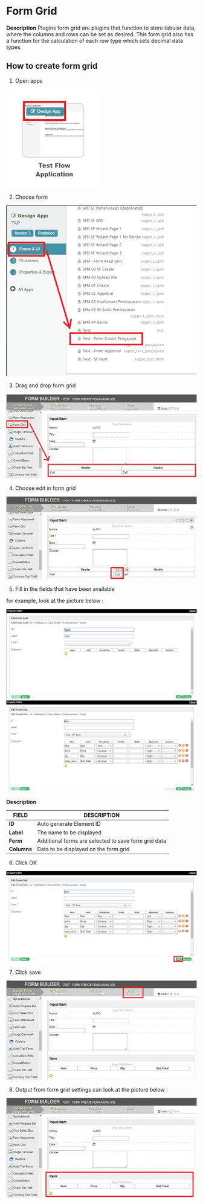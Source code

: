# Form Grid

**Description**
Plugins form grid are plugins that function to store tabular data, where the columns and rows can be set as desired.
This form grid also has a function for the calculation of each row type which sets decimal data types.

## How to create form grid

1. Open apps

<img src = "https://raw.githubusercontent.com/kinnara-digital-studio/kecak-workflow/master/docs/assets/formgrid_openApps.png" alt = "" weight = "60" />

2. Choose form 

<img src = "https://raw.githubusercontent.com/kinnara-digital-studio/kecak-workflow/master/docs/assets/formgrid_openForm.png" alt = "" />


3. Drag and drop form grid

<img src = "https://raw.githubusercontent.com/kinnara-digital-studio/kecak-workflow/master/docs/assets/formgrid_dragDrop.png" alt = "" />

4. Choose edit in form grid

<img src = "https://raw.githubusercontent.com/kinnara-digital-studio/kecak-workflow/master/docs/assets/formgrid_edit.png" alt = "" />

5. Fill in the fields that have been available

for example, look at the picture below :

<img src = "https://raw.githubusercontent.com/kinnara-digital-studio/kecak-workflow/master/docs/assets/formgrid_edit2.png" alt = "" />

<img src = "https://raw.githubusercontent.com/kinnara-digital-studio/kecak-workflow/master/docs/assets/formgrid_edit3.png" alt = "" />


**Description**

|     FIELD      |                   DESCRIPTION                        |
|----------------|------------------------------------------------------|
|**ID**          | Auto generate Element ID                             |
|**Label**       | The name to be displayed                             |
|**Form**        | Additional forms are selected to save form grid data |
|**Columns**     | Data to be displayed on the form grid                |

6. Click OK

<img src = "https://raw.githubusercontent.com/kinnara-digital-studio/kecak-workflow/master/docs/assets/formgrid_ok.png" alt = "" />

7. Click save

<img src = "https://raw.githubusercontent.com/kinnara-digital-studio/kecak-workflow/master/docs/assets/formgrid_save.png" alt = "" />

8. Output from form grid settings can look at the picture below :

<img src = "https://raw.githubusercontent.com/kinnara-digital-studio/kecak-workflow/master/docs/assets/formgrid_resultForm.png" alt = "" />

<img src = "https://raw.githubusercontent.com/kinnara-digital-studio/kecak-workflow/master/docs/assets/.png" alt = "" />

